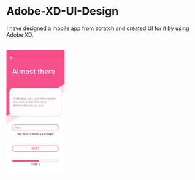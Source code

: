 # Adobe-XD-UI-Design

<p> I have designed a mobile app from scratch and created UI for it by using Adobe XD. </p>

<br/>

 <img  src="./imgs/login_age.png" width="30%" />




